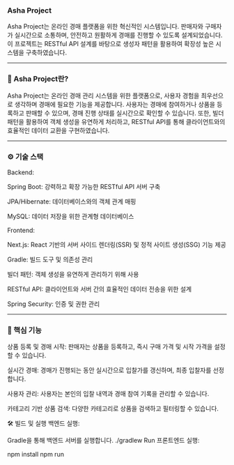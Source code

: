 ### Asha Project
Asha Project는 온라인 경매 플랫폼을 위한 혁신적인 시스템입니다. 판매자와 구매자가 실시간으로 소통하며, 안전하고 원활하게 경매를 진행할 수 있도록 설계되었습니다. 이 프로젝트는 RESTful API 설계를 바탕으로 생성자 패턴을 활용하여 확장성 높은 시스템을 구축하였습니다.

---

### 🚀 Asha Project란?
Asha Project는 온라인 경매 관리 시스템을 위한 플랫폼으로, 사용자 경험을 최우선으로 생각하며 경매에 필요한 기능을 제공합니다. 사용자는 경매에 참여하거나 상품을 등록하고 판매할 수 있으며, 경매 진행 상태를 실시간으로 확인할 수 있습니다. 또한, 빌더 패턴을 활용하여 객체 생성을 유연하게 처리하고, RESTful API를 통해 클라이언트와의 효율적인 데이터 교환을 구현하였습니다.

---

### ⚙️ 기술 스택
Backend:

Spring Boot: 강력하고 확장 가능한 RESTful API 서버 구축

JPA/Hibernate: 데이터베이스와의 객체 관계 매핑

MySQL: 데이터 저장을 위한 관계형 데이터베이스

Frontend:

Next.js: React 기반의 서버 사이드 렌더링(SSR) 및 정적 사이트 생성(SSG) 기능 제공

Gradle: 빌드 도구 및 의존성 관리

빌더 패턴: 객체 생성을 유연하게 관리하기 위해 사용

RESTful API: 클라이언트와 서버 간의 효율적인 데이터 전송을 위한 설계

Spring Security: 인증 및 권한 관리

---

### 🎯 핵심 기능
상품 등록 및 경매 시작: 판매자는 상품을 등록하고, 즉시 구매 가격 및 시작 가격을 설정할 수 있습니다.

실시간 경매: 경매가 진행되는 동안 실시간으로 입찰가를 갱신하며, 최종 입찰자를 선정합니다.

사용자 관리: 사용자는 본인의 입찰 내역과 경매 참여 기록을 관리할 수 있습니다.

카테고리 기반 상품 검색: 다양한 카테고리로 상품을 검색하고 필터링할 수 있습니다.

🛠 빌드 및 실행
백엔드 실행:

Gradle을 통해 백엔드 서버를 실행합니다.
./gradlew Run 
프론트엔드 실행:

npm install 
npm run


